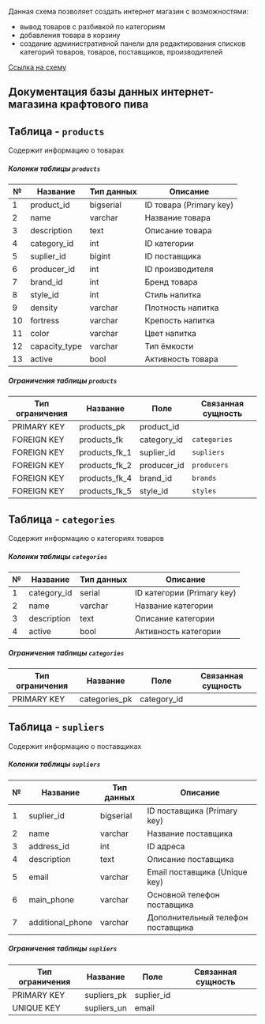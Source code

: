 Данная схема позволяет создать интернет магазин с возможностями:
- вывод товаров с разбивкой по категориям
- добавления товара в корзину
- создание административной панели для редактирования списков категорий товаров, товаров, поставщиков, производителей

[Ссылка на схему](https://github.com/nikerov-kirill/OtusDB_2021/blob/master/ShopScheme.png)

## Документация базы данных интернет-магазина крафтового пива
## Таблица - `products`
Содержит информацию о товарах
##### Колонки таблицы `products`
| № | Название | Тип данных | Описание |
| -- | --- | ----------- | ----- |
| 1 | product_id | bigserial | ID товара (Primary key) |
| 2 | name | varchar | Название товара |
| 3 | description | text | Описание товара |
| 4 | category_id | int | ID категории |
| 5 | suplier_id | bigint | ID поставщика |
| 6 | producer_id | int | ID производителя |
| 7 | brand_id | int | Бренд товара |
| 8 | style_id | int | Стиль напитка |
| 9 | density | varchar | Плотность напитка |
| 10 | fortress | varchar | Крепость напитка |
| 11 | color | varchar | Цвет напитка |
| 12 | capacity_type | varchar | Тип ёмкости |
| 13 | active | bool | Активность товара |
##### Ограничения таблицы `products`
| Тип ограничения | Название | Поле | Связанная сущность |
| -- | --- | ----------- | ---- |
| PRIMARY KEY | products_pk | product_id | |
| FOREIGN KEY | products_fk | category_id | `categories` |
| FOREIGN KEY | products_fk_1 | suplier_id | `supliers` |
| FOREIGN KEY | products_fk_2 | producer_id | `producers` |
| FOREIGN KEY | products_fk_4 | brand_id | `brands` |
| FOREIGN KEY | products_fk_5 | style_id | `styles` |

## Таблица - `categories`
Содержит информацию о категориях товаров
##### Колонки таблицы `categories`
| № | Название | Тип данных | Описание |
| -- | --- | ----------- | ----- |
| 1 | category_id | serial | ID категории (Primary key) |
| 2 | name | varchar | Название категории |
| 3 | description | text | Описание категории |
| 4 | active | bool | Активность категории |
##### Ограничения таблицы `categories`
| Тип ограничения | Название | Поле | Связанная сущность |
| -- | --- | ----------- | ---- |
| PRIMARY KEY | categories_pk | category_id | |

## Таблица - `supliers`
Содержит информацию о поставщиках
##### Колонки таблицы `supliers`
| № | Название | Тип данных | Описание |
| -- | --- | ----------- | ----- |
| 1 | suplier_id | bigserial | ID поставщика (Primary key) |
| 2 | name | varchar | Название поставщика |
| 3 | address_id | int | ID адреса |
| 4 | description | text | Описание поставщика |
| 5 | email | varchar | Email поставщика (Unique key) |
| 6 | main_phone | varchar | Основной телефон поставщика |
| 7 | additional_phone | varchar | Дополнительный телефон поставщика |
##### Ограничения таблицы `supliers`
| Тип ограничения | Название | Поле | Связанная сущность |
| -- | --- | ----------- | ---- |
| PRIMARY KEY | supliers_pk | suplier_id | |
| UNIQUE KEY | supliers_un | email | |
